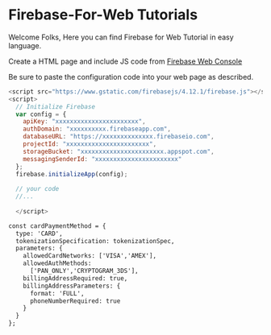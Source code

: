 # Firebase-For-Web Tutorials


Welcome Folks, Here you can find Firebase for Web Tutorial in easy language.

Create a HTML page and include JS code from [Firebase Web Console](https://console.firebase.google.com)

Be sure to paste the configuration code into your web page as described.
```js
<script src="https://www.gstatic.com/firebasejs/4.12.1/firebase.js"></script>
<script>
  // Initialize Firebase
  var config = {
    apiKey: "xxxxxxxxxxxxxxxxxxxxxxx",
    authDomain: "xxxxxxxxxx.firebaseapp.com",
    databaseURL: "https://xxxxxxxxxxxxxx.firebaseio.com",
    projectId: "xxxxxxxxxxxxxxxxxxxxxxx",
    storageBucket: "xxxxxxxxxxxxxxxxxxxxxxx.appspot.com",
    messagingSenderId: "xxxxxxxxxxxxxxxxxxxxxxx"
  };
  firebase.initializeApp(config);
  
  // your code
  //...
  
  </script>

```
```html
const cardPaymentMethod = {
  type: 'CARD',
  tokenizationSpecification: tokenizationSpec,
  parameters: {
    allowedCardNetworks: ['VISA','AMEX'],
    allowedAuthMethods:     
      ['PAN_ONLY','CRYPTOGRAM_3DS'],
    billingAddressRequired: true,
    billingAddressParameters: {
      format: 'FULL',
      phoneNumberRequired: true
    }
  }
};


```
